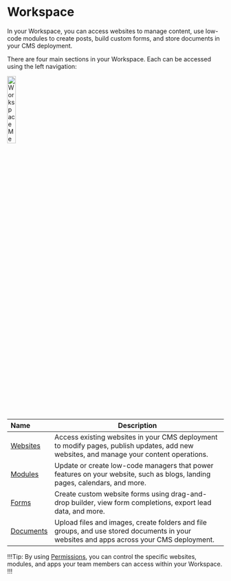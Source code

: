 # Workspace

In your Workspace, you can access websites to manage content, use low-code modules to create posts, build custom forms, and store documents in your CMS deployment.

There are four main sections in your Workspace. Each can be accessed using the left navigation:

<p><img src="../../images/workspace-menu.jpg" alt="Workspace Menu" style="width: 20%;"></p>

**Name** | **Description** 
:--- | ---
[Websites](/workspace/websites/) | Access existing websites in your CMS deployment to modify pages, publish updates, add new websites, and manage your content operations. 
[Modules](/workspace/modules/) | Update or create low-code managers that power features on your website, such as blogs, landing pages, calendars, and more. 
[Forms](/workspace/forms/) | Create custom website forms using drag-and-drop builder, view form completions, export lead data, and more.
[Documents](/workspace/documents/) | Upload files and images, create folders and file groups, and use stored documents in your websites and apps across your CMS deployment. 

!!!Tip:
By using [Permissions](/workspace/websites/permissions/), you can control the specific websites, modules, and apps your team members can access within your Workspace. 
!!!